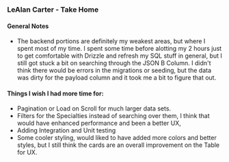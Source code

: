 ### LeAlan Carter - Take  Home

#### General Notes
 - The backend portions are definitely my weakest areas, but where I spent most of my time. I spent some time before alotting my 2 hours just to get comfortable with Drizzle and refresh my SQL stuff in general, but I still got stuck a bit on searching through the JSON B Column. I didn't think there would be errors in the migrations or seeding, but the data was dirty for the payload column and it took me a bit to figure that out.

#### Things I wish I had more time for:
- Pagination or Load on Scroll for much larger data sets.
- Filters for the Specialties instead of searching over them, I think that would have enhanced performance and been a better UX,
- Adding Integration and Unit testing
- Some cooler styling, would liked to have added more colors and better styles, but I still think the cards are an overall improvement on the Table for UX.